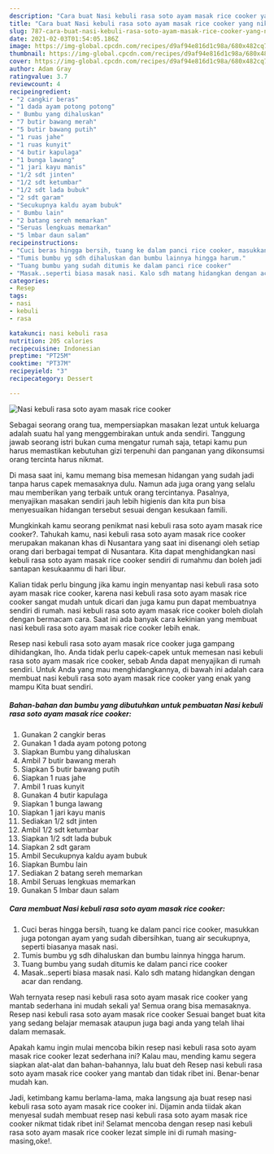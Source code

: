 ```yaml
---
description: "Cara buat Nasi kebuli rasa soto ayam masak rice cooker yang nikmat Untuk Jualan"
title: "Cara buat Nasi kebuli rasa soto ayam masak rice cooker yang nikmat Untuk Jualan"
slug: 787-cara-buat-nasi-kebuli-rasa-soto-ayam-masak-rice-cooker-yang-nikmat-untuk-jualan
date: 2021-02-03T01:54:05.186Z
image: https://img-global.cpcdn.com/recipes/d9af94e816d1c98a/680x482cq70/nasi-kebuli-rasa-soto-ayam-masak-rice-cooker-foto-resep-utama.jpg
thumbnail: https://img-global.cpcdn.com/recipes/d9af94e816d1c98a/680x482cq70/nasi-kebuli-rasa-soto-ayam-masak-rice-cooker-foto-resep-utama.jpg
cover: https://img-global.cpcdn.com/recipes/d9af94e816d1c98a/680x482cq70/nasi-kebuli-rasa-soto-ayam-masak-rice-cooker-foto-resep-utama.jpg
author: Adam Gray
ratingvalue: 3.7
reviewcount: 4
recipeingredient:
- "2 cangkir beras"
- "1 dada ayam potong potong"
- " Bumbu yang dihaluskan"
- "7 butir bawang merah"
- "5 butir bawang putih"
- "1 ruas jahe"
- "1 ruas kunyit"
- "4 butir kapulaga"
- "1 bunga lawang"
- "1 jari kayu manis"
- "1/2 sdt jinten"
- "1/2 sdt ketumbar"
- "1/2 sdt lada bubuk"
- "2 sdt garam"
- "Secukupnya kaldu ayam bubuk"
- " Bumbu lain"
- "2 batang sereh memarkan"
- "Seruas lengkuas memarkan"
- "5 lmbar daun salam"
recipeinstructions:
- "Cuci beras hingga bersih, tuang ke dalam panci rice cooker, masukkan juga potongan ayam yang sudah dibersihkan, tuang air secukupnya, seperti biasanya masak nasi."
- "Tumis bumbu yg sdh dihaluskan dan bumbu lainnya hingga harum."
- "Tuang bumbu yang sudah ditumis ke dalam panci rice cooker"
- "Masak..seperti biasa masak nasi. Kalo sdh matang hidangkan dengan acar dan rendang."
categories:
- Resep
tags:
- nasi
- kebuli
- rasa

katakunci: nasi kebuli rasa 
nutrition: 205 calories
recipecuisine: Indonesian
preptime: "PT25M"
cooktime: "PT37M"
recipeyield: "3"
recipecategory: Dessert

---
```



![Nasi kebuli rasa soto ayam masak rice cooker](https://img-global.cpcdn.com/recipes/d9af94e816d1c98a/680x482cq70/nasi-kebuli-rasa-soto-ayam-masak-rice-cooker-foto-resep-utama.jpg)

Sebagai seorang orang tua, mempersiapkan masakan lezat untuk keluarga adalah suatu hal yang menggembirakan untuk anda sendiri. Tanggung jawab seorang istri bukan cuma mengatur rumah saja, tetapi kamu pun harus memastikan kebutuhan gizi terpenuhi dan panganan yang dikonsumsi orang tercinta harus nikmat.

Di masa  saat ini, kamu memang bisa memesan hidangan yang sudah jadi tanpa harus capek memasaknya dulu. Namun ada juga orang yang selalu mau memberikan yang terbaik untuk orang tercintanya. Pasalnya, menyajikan masakan sendiri jauh lebih higienis dan kita pun bisa menyesuaikan hidangan tersebut sesuai dengan kesukaan famili. 



Mungkinkah kamu seorang penikmat nasi kebuli rasa soto ayam masak rice cooker?. Tahukah kamu, nasi kebuli rasa soto ayam masak rice cooker merupakan makanan khas di Nusantara yang saat ini disenangi oleh setiap orang dari berbagai tempat di Nusantara. Kita dapat menghidangkan nasi kebuli rasa soto ayam masak rice cooker sendiri di rumahmu dan boleh jadi santapan kesukaanmu di hari libur.

Kalian tidak perlu bingung jika kamu ingin menyantap nasi kebuli rasa soto ayam masak rice cooker, karena nasi kebuli rasa soto ayam masak rice cooker sangat mudah untuk dicari dan juga kamu pun dapat membuatnya sendiri di rumah. nasi kebuli rasa soto ayam masak rice cooker boleh diolah dengan bermacam cara. Saat ini ada banyak cara kekinian yang membuat nasi kebuli rasa soto ayam masak rice cooker lebih enak.

Resep nasi kebuli rasa soto ayam masak rice cooker juga gampang dihidangkan, lho. Anda tidak perlu capek-capek untuk memesan nasi kebuli rasa soto ayam masak rice cooker, sebab Anda dapat menyajikan di rumah sendiri. Untuk Anda yang mau menghidangkannya, di bawah ini adalah cara membuat nasi kebuli rasa soto ayam masak rice cooker yang enak yang mampu Kita buat sendiri.

<!--inarticleads1-->

##### Bahan-bahan dan bumbu yang dibutuhkan untuk pembuatan Nasi kebuli rasa soto ayam masak rice cooker:

1. Gunakan 2 cangkir beras
1. Gunakan 1 dada ayam potong potong
1. Siapkan  Bumbu yang dihaluskan
1. Ambil 7 butir bawang merah
1. Siapkan 5 butir bawang putih
1. Siapkan 1 ruas jahe
1. Ambil 1 ruas kunyit
1. Gunakan 4 butir kapulaga
1. Siapkan 1 bunga lawang
1. Siapkan 1 jari kayu manis
1. Sediakan 1/2 sdt jinten
1. Ambil 1/2 sdt ketumbar
1. Siapkan 1/2 sdt lada bubuk
1. Siapkan 2 sdt garam
1. Ambil Secukupnya kaldu ayam bubuk
1. Siapkan  Bumbu lain
1. Sediakan 2 batang sereh memarkan
1. Ambil Seruas lengkuas memarkan
1. Gunakan 5 lmbar daun salam




<!--inarticleads2-->

##### Cara membuat Nasi kebuli rasa soto ayam masak rice cooker:

1. Cuci beras hingga bersih, tuang ke dalam panci rice cooker, masukkan juga potongan ayam yang sudah dibersihkan, tuang air secukupnya, seperti biasanya masak nasi.
1. Tumis bumbu yg sdh dihaluskan dan bumbu lainnya hingga harum.
1. Tuang bumbu yang sudah ditumis ke dalam panci rice cooker
1. Masak..seperti biasa masak nasi. Kalo sdh matang hidangkan dengan acar dan rendang.




Wah ternyata resep nasi kebuli rasa soto ayam masak rice cooker yang mantab sederhana ini mudah sekali ya! Semua orang bisa memasaknya. Resep nasi kebuli rasa soto ayam masak rice cooker Sesuai banget buat kita yang sedang belajar memasak ataupun juga bagi anda yang telah lihai dalam memasak.

Apakah kamu ingin mulai mencoba bikin resep nasi kebuli rasa soto ayam masak rice cooker lezat sederhana ini? Kalau mau, mending kamu segera siapkan alat-alat dan bahan-bahannya, lalu buat deh Resep nasi kebuli rasa soto ayam masak rice cooker yang mantab dan tidak ribet ini. Benar-benar mudah kan. 

Jadi, ketimbang kamu berlama-lama, maka langsung aja buat resep nasi kebuli rasa soto ayam masak rice cooker ini. Dijamin anda tiidak akan menyesal sudah membuat resep nasi kebuli rasa soto ayam masak rice cooker nikmat tidak ribet ini! Selamat mencoba dengan resep nasi kebuli rasa soto ayam masak rice cooker lezat simple ini di rumah masing-masing,oke!.

